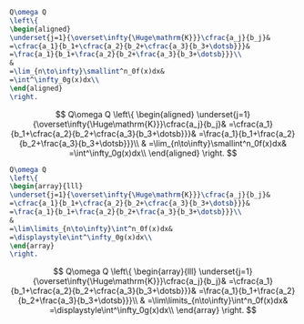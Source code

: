 ```LaTeX
Q\omega Q
\left\{
\begin{aligned}
\underset{j=1}{\overset\infty{\Huge\mathrm{K}}}\cfrac{a_j}{b_j}&
=\cfrac{a_1}{b_1+\cfrac{a_2}{b_2+\cfrac{a_3}{b_3+\dotsb}}}&
=\frac{a_1}{b_1+\frac{a_2}{b_2+\frac{a_3}{b_3+\dotsb}}}\\
&
=\lim_{n\to\infty}\smallint^n_0f(x)dx&
=\int^\infty_0g(x)dx\\
\end{aligned}
\right.
```

$$
Q\omega Q
\left\{
\begin{aligned}
\underset{j=1}{\overset\infty{\Huge\mathrm{K}}}\cfrac{a_j}{b_j}&
=\cfrac{a_1}{b_1+\cfrac{a_2}{b_2+\cfrac{a_3}{b_3+\dotsb}}}&
=\frac{a_1}{b_1+\frac{a_2}{b_2+\frac{a_3}{b_3+\dotsb}}}\\
&
=\lim_{n\to\infty}\smallint^n_0f(x)dx&
=\int^\infty_0g(x)dx\\
\end{aligned}
\right.
$$

```LaTeX
Q\omega Q
\left\{
\begin{array}{lll}
\underset{j=1}{\overset\infty{\Huge\mathrm{K}}}\cfrac{a_j}{b_j}&
=\cfrac{a_1}{b_1+\cfrac{a_2}{b_2+\cfrac{a_3}{b_3+\dotsb}}}&
=\frac{a_1}{b_1+\frac{a_2}{b_2+\frac{a_3}{b_3+\dotsb}}}\\
&
=\lim\limits_{n\to\infty}\int^n_0f(x)dx&
=\displaystyle\int^\infty_0g(x)dx\\
\end{array}
\right.
```

$$
Q\omega Q
\left\{
\begin{array}{lll}
\underset{j=1}{\overset\infty{\Huge\mathrm{K}}}\cfrac{a_j}{b_j}&
=\cfrac{a_1}{b_1+\cfrac{a_2}{b_2+\cfrac{a_3}{b_3+\dotsb}}}&
=\frac{a_1}{b_1+\frac{a_2}{b_2+\frac{a_3}{b_3+\dotsb}}}\\
&
=\lim\limits_{n\to\infty}\int^n_0f(x)dx&
=\displaystyle\int^\infty_0g(x)dx\\
\end{array}
\right.
$$